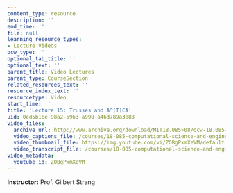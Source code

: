 ```yaml
---
content_type: resource
description: ''
end_time: ''
file: null
learning_resource_types:
- Lecture Videos
ocw_type: ''
optional_tab_title: ''
optional_text: ''
parent_title: Video Lectures
parent_type: CourseSection
related_resources_text: ''
resource_index_text: ''
resourcetype: Video
start_time: ''
title: 'Lecture 15: Trusses and A^(T)CA'
uid: 0ed5b16e-98a2-5963-a998-a46d789a3e88
video_files:
  archive_url: http://www.archive.org/download/MIT18.085F08/ocw-18.085-f08-lec15_300k.mp4
  video_captions_file: /courses/18-085-computational-science-and-engineering-i-fall-2008/ebf74919eb4c5193953ad9e8805823a5_ZOBgPxmXeVM.vtt
  video_thumbnail_file: https://img.youtube.com/vi/ZOBgPxmXeVM/default.jpg
  video_transcript_file: /courses/18-085-computational-science-and-engineering-i-fall-2008/e28a27a92cc8b6ba33809f24d79b7388_ZOBgPxmXeVM.pdf
video_metadata:
  youtube_id: ZOBgPxmXeVM
---
```


**Instructor:** Prof. Gilbert Strang



